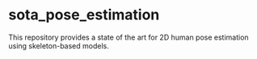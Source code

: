 # sota_pose_estimation
This repository provides a state of the art for 2D human pose estimation using skeleton-based models.
